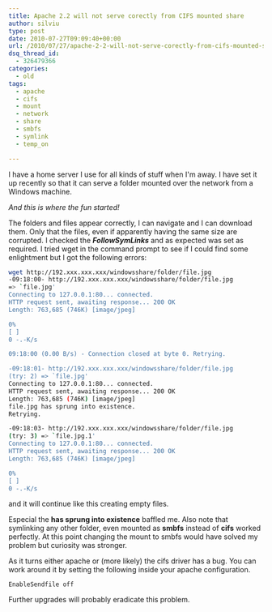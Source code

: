 ```yaml
---
title: Apache 2.2 will not serve corectly from CIFS mounted share
author: silviu
type: post
date: 2010-07-27T09:09:40+00:00
url: /2010/07/27/apache-2-2-will-not-serve-corectly-from-cifs-mounted-share/
dsq_thread_id:
  - 326479366
categories:
  - old
tags:
  - apache
  - cifs
  - mount
  - network
  - share
  - smbfs
  - symlink
  - temp_on

---
```

I have a home server I use for all kinds of stuff when I'm away. I have set it up recently so that it can serve a folder mounted over the network from a Windows machine.

_And this is where the fun started!_

The folders and files appear correctly, I can navigate and I can download them. Only that the files, even if apparently having the same size are corrupted. I checked the **_FollowSymLinks_** and as expected was set as required. I tried wget in the command prompt to see if I could find some enlightment but I got the following errors:
```bash
wget http://192.xxx.xxx.xxx/windowsshare/folder/file.jpg
-09:18:00- http://192.xxx.xxx.xxx/windowsshare/folder/file.jpg
=> `file.jpg'
Connecting to 127.0.0.1:80... connected.
HTTP request sent, awaiting response... 200 OK
Length: 763,685 (746K) [image/jpeg]

0%
[ ]
0 -.-K/s

09:18:00 (0.00 B/s) - Connection closed at byte 0. Retrying.

-09:18:01- http://192.xxx.xxx.xxx/windowsshare/folder/file.jpg
(try: 2) => `file.jpg'
Connecting to 127.0.0.1:80... connected.
HTTP request sent, awaiting response... 200 OK
Length: 763,685 (746K) [image/jpeg]
file.jpg has sprung into existence.
Retrying.

-09:18:03- http://192.xxx.xxx.xxx/windowsshare/folder/file.jpg
(try: 3) => `file.jpg.1'
Connecting to 127.0.0.1:80... connected.
HTTP request sent, awaiting response... 200 OK
Length: 763,685 (746K) [image/jpeg]

0%
[ ]
0 -.-K/s
```
and it will continue like this creating empty files.

Especial the **has sprung into existence** baffled me. Also note that symlinking any other folder, even mounted as **smbfs** instead of **cifs** worked perfectly. At this point changing the mount to smbfs would have solved my problem but curiosity was stronger.

As it turns either apache or (more likely) the cifs driver has a bug. You can work around it by setting the following inside your apache configuration.
```apacheconf
EnableSendfile off
```
Further upgrades will probably eradicate this problem.